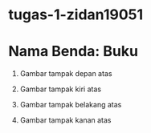 # tugas-1-zidan19051

# Nama Benda: Buku

1) Gambar tampak depan atas



2) Gambar tampak kiri atas

3) Gambar tampak belakang atas

4) Gambar tampak kanan atas

